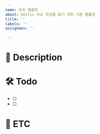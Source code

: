 ```yaml
---
name: 이슈 템플릿
about: hotfix 이슈 작성을 돕기 위한 기본 템플릿
title: ''
labels: ''
assignees: ''

---
```


# :pushpin: Description
<!--버그나  문제점에 대한 명확하고 간결한 설명을 제공해주세요.-->

# :hammer_and_wrench: Todo 
<!--관련 이슈 번호나 해야할 일을 작성해주세요.-->
- [ ]
- [ ]

# :safety_pin: ETC
<!--기타 주의사항이나 피드백 등을 적어주세요.-->
